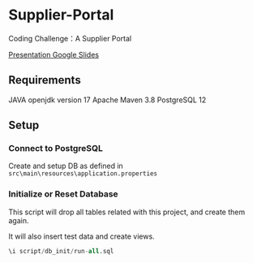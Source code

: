 # Supplier-Portal
Coding Challenge：A Supplier Portal

[Presentation Google Slides](https://docs.google.com/presentation/d/1Zt73gnnYM78iOryg1uR94Ggba1NEbh9VyYybA_xsEtM/edit?usp=sharing)

## Requirements

JAVA openjdk version 17
Apache Maven 3.8
PostgreSQL 12

## Setup

### Connect to PostgreSQL
Create and setup DB as defined in `src\main\resources\application.properties`

### Initialize or Reset Database
This script will drop all tables related with this project, and create them again.

It will also insert test data and create views.

```sql
\i script/db_init/run-all.sql
```